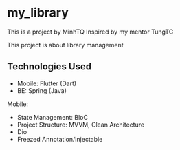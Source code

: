 # my_library
This is a project by MinhTQ
Inspired by my mentor TungTC

This project is about library management

## Technologies Used
- Mobile: Flutter (Dart)
- BE: Spring (Java)

Mobile:
+ State Management: BloC
+ Project Structure: MVVM, Clean Architecture
+ Dio
+ Freezed Annotation/Injectable